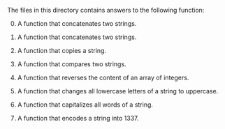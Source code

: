 The files in this directory contains answers to the following function:

0.	A function that concatenates two strings.

1.	A function that concatenates two strings.

2.	A function that copies a string.

3.	A function that compares two strings.

4.	A function that reverses the content of an array of integers.

5.	A function that changes all lowercase letters of a string to uppercase.

6.	A function that capitalizes all words of a string.

7.	A function that encodes a string into 1337.
